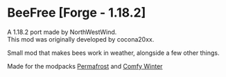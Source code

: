 # BeeFree [Forge - 1.18.2]
A 1.18.2 port made by NorthWestWind.  
This mod was originally developed by cocona20xx.

Small mod that makes bees work in weather, alongside a few other things.


Made for the modpacks [Permafrost](https://github.com/Wizelf402/Permafrost) and [Comfy Winter](https://www.curseforge.com/minecraft/modpacks/comfy-winter)
